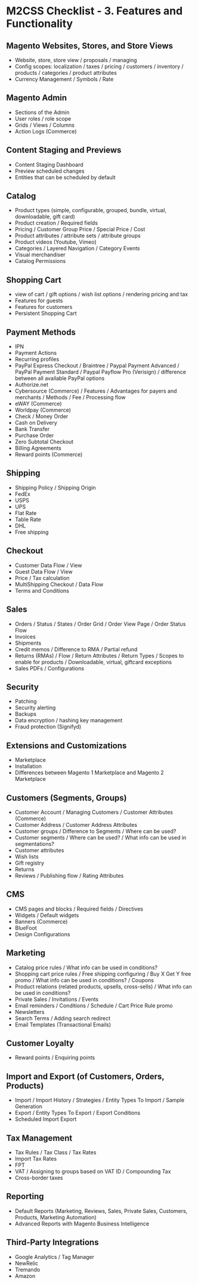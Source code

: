 # M2CSS Checklist - 3. Features and Functionality

## Magento Websites, Stores, and Store Views

- Website, store, store view / proposals / managing
- Config scopes: localization / taxes / pricing / customers / inventory / products / categories / product attributes
- Currency Management / Symbols / Rate

## Magento Admin

- Sections of the Admin
- User roles / role scope
- Grids / Views / Columns
- Action Logs (Commerce)

## Content Staging and Previews

- Content Staging Dashboard
- Preview scheduled changes
- Entities that can be scheduled by default

## Catalog

- Product types (simple, configurable, grouped, bundle, virtual, downloadable, gift card)
- Product creation / Required fields
- Pricing / Customer Group Price / Special Price / Cost
- Product attributes / attribute sets / attribute groups
- Product videos (Youtube, Vimeo)
- Categories / Layered Navigation / Category Events
- Visual merchandiser
- Catalog Permissions

## Shopping Cart

- view of cart / gift options / wish list options / rendering pricing and tax
- Features for guests
- Features for customers
- Persistent Shopping Cart

## Payment Methods

- IPN
- Payment Actions
- Recurring profiles
- PayPal Express Checkout / Braintree / Paypal Payment Advanced / PayPal Payment Standard / Paypal Payflow Pro (Verisign) / difference between all available PayPal options
- Authorize.net
- Cybersource (Commerce) / Features / Advantages for payers and merchants / Methods / Fee / Processing flow
- eWAY (Commerce)
- Worldpay (Commerce)
- Check / Money Order
- Cash on Delivery
- Bank Transfer
- Purchase Order
- Zero Subtotal Checkout
- Billing Agreements
- Reward points (Commerce)

## Shipping

- Shipping Policy / Shipping Origin
- FedEx
- USPS
- UPS
- Flat Rate
- Table Rate
- DHL
- Free shipping

## Checkout

- Customer Data Flow / View
- Guest Data Flow / View
- Price / Tax calculation
- MultiShipping Checkout / Data Flow
- Terms and Conditions

## Sales

- Orders / Status / States / Order Grid / Order View Page / Order Status Flow
- Invoices
- Shipments
- Credit memos / Difference to RMA / Partial refund
- Returns (RMAs) / Flow / Return Attributes / Return Types / Scopes to enable for products / Downloadable, virtual, giftcard exceptions
- Sales PDFs / Configurations  

## Security

- Patching
- Security alerting
- Backups
- Data encryption / hashing key management
- Fraud protection (Signifyd)

## Extensions and Customizations

- Marketplace
- Installation
- Differences between Magento 1 Marketplace and Magento 2 Marketplace

## Customers (Segments, Groups)

- Customer Account / Managing Customers / Customer Attributes (Commerce)
- Customer Address / Customer Address Attributes
- Customer groups / Difference to Segments / Where can be used?
- Customer segments / Where can be used? / What info can be used in segmentations?
- Customer attributes
- Wish lists
- Gift registry
- Returns
- Reviews / Publishing flow / Rating Attributes

## CMS

- CMS pages and blocks / Required fields / Directives
- Widgets / Default widgets 
- Banners (Commerce)
- BlueFoot
- Design Configurations

## Marketing

- Catalog price rules / What info can be used in conditions?
- Shopping cart price rules / Free shipping configuring / Buy X Get Y free promo / What info can be used in conditions? / Coupons
- Product relations (related products, upsells, cross-sells) / What info can be used in conditions? 
- Private Sales / Invitations / Events
- Email reminders / Conditions / Schedule / Cart Price Rule promo
- Newsletters 
- Search Terms / Adding search redirect
- Email Templates (Transactional Emails)

## Customer Loyalty

- Reward points / Enquiring points

## Import and Export (of Customers, Orders, Products)

- Import / Import History / Strategies / Entity Types To Import / Sample Generation
- Export / Entity Types To Export / Export Conditions
- Scheduled Import Export

## Tax Management 

- Tax Rules / Tax Class / Tax Rates
- Import Tax Rates
- FPT
- VAT / Assigning to groups based on VAT ID / Compounding Tax
- Cross-border taxes

## Reporting

- Default Reports (Marketing, Reviews, Sales, Private Sales, Customers, Products, Marketing Automation)
- Advanced Reports with Magento Business Intelligence 


## Third-Party Integrations

- Google Analytics / Tag Manager
- NewRelic
- Tremando 
- Amazon 
